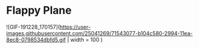 # Flappy Plane
 
![GIF-191228_170157](https://user-images.githubusercontent.com/25041269/71543077-b104c580-2994-11ea-8ec8-0798534dbfd5.gif | width = 100 )
